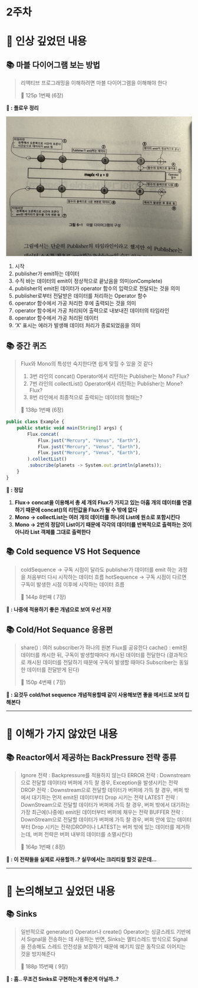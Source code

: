 # 2주차

# 📌 인상 깊었던 내용

## **📚 마블 다이어그램 보는 방법**

> 리액티브 프로그래밍을 이해하려면 마블 다이어그램을 이해해야 한다
> 
> 📕 125p 1번째 (6장)
> 

**🧐 : 플로우 정리**

![KakaoTalk_Photo_2024-02-05-01-19-13.jpeg](./image/incheol1.jpeg)

1. 시작
2. publisher가 emit하는 데이터
3. 수직 바는 데이터의 emit이 정상적으로 끝났음을 의미(onComplete)
4. publisher의 emit된 데이터가 operator 함수의 입력으로 전달되는 것을 의미
5. publisher로부터 전달받은 데이터를 처리하는 Operator 함수
6. operator 함수에서 가공 처리한 후에 출력되는 것을 의미
7. operator 함수에서 가공 처리되어 출력으로 내보내진 데이터의 타임라인
8. operator 함수에서 가공 처리된 데이터
9. ‘X’ 표시는 에러가 발생해 데이터 처리가 종료되었음을 의미

## **📚 중간 퀴즈**

> Flux와 Mono의 특성만 숙지한다면 쉽게 맞힐 수 있을 것 같다
> 
> 1. 3번 라인의 concat() Operator에서 리턴하는 Publisher는 Mono? Flux?
> 2. 7번 라인의 collectList() Operator에서 리턴하는 Publisher는 Mone? Flux?
> 3. 8번 라인에서 최종적으로 출력되는 데이터의 형태는?
> 
> 📕 138p 1번째 (6장)
> 

```jsx
public class Example {
	public static void main(String[] args) {
		Flux.concat(
			Flux.just("Mercury", "Venus", "Earth"),
			Flux.just("Mercury", "Venus", "Earth"),
			Flux.just("Mercury", "Venus", "Earth"),
		).collectList()
		.subscribe(planets -> System.out.println(planets));
	}
}	
```

**🧐 : 정답**

1. **Flux→ concat을 이용해서 총 세 개의 Flux가 가지고 있는 아홉 개의 데이터를 연결하기 때문에 concat()의 리턴값을 Flux가 될 수 밖에 없다**
2. **Mono → collectList는 여러 개의 데이터를 하나의 List에 원소로 포함시킨다**
3. **Mono → 2번의 정답이 List이기 때문에 각각의 데이터를 반복적으로 출력하는 것이 아니라 List 객체를 그대로 출력한다**

## **📚 Cold sequence VS Hot Sequence**

> coldSequence → 구독 시점이 달라도 publisher가 데이터를 emit 하는 과정을 처음부터 다시 시작하는 데이터 흐름
> hotSequence → 구독 시점이 다르면 구독이 발생한 시점 이후에 시작하는 데이터 흐름
> 
> 📕 144p 8번째 ( 7장)
> 

**🧐 : 나중에 적용하기 좋은 개념으로 보여 우선 저장**

## **📚 Cold/Hot Sequance 응용편**

> share() : 여러 subscriber가 하나의 원본 Flux를 공유한다
> cache() : emit된 데이터를 캐시한 뒤, 구독이 발생할때마다 캐시된 데이터를 전달한다
> (결과적으로 캐시된 데이터를 전달하기 때문에 구독이 발생할 때마다 Subscriber는 동일한 데이터를 전달받게 된다)
> 
> 📕 150p 4번째 ( 7장)
> 

**🧐 : 요것두 cold/hot sequence 개념적용할때 같이 사용해보면 좋을 메서드로 보여 킵해본다**

---

# 📌 이해가 가지 않았던 내용

## **📚 Reactor에서 제공하는 BackPressure 전략 종류**

> Ignore 전략 : Backpressure를 적용하지 않는다
> ERROR 전략 : Downstream으로 전달할 데이터라 버퍼에 가득 찰 경우, Exception을 발생시키는 전략
> DROP 전략 : Downstream으로 전달할 데이터가 버퍼에 가득 찰 경우, 버퍼 밖에서 대기하는 먼저 emit된 데이터부터 Drop 시키는 전략
> LATEST 전략 : DownStream으로 전달할 데이터가 버퍼에 가득 찰 경우, 버퍼 밖에서 대기하는 가장 최근에(나중에) emit된 데이터부터 버퍼에 채우는 전략
> BUFFER 전략 : DownStream으로 전달할 데이터가 버퍼에 가득 찰 경우, 버퍼 안에 있는 데이터부터 Drop 시키는 전략(DROP이나 LATEST는 버퍼 밖에 있는 데이터를 제거하는데, 버퍼 전략은 버퍼 내부의 데이터를 소멸시킨다)
> 
> 📕 164p 1번째 ( 8장)
> 

**🧐 : 이 전략들을 실제로 사용할까..? 실무에서는 크리티컬 할것 같은데…**

---

# 📌 논의해보고 싶었던 내용

## **📚 Sinks**

> 일반적으로 generator() Operator나 create() Operator는 싱글스레드 기반에서 Signal을 전송하는 데 사용하는 반면, Sinks는 멀티스레드 방식으로 Signal을 전송해도 스레드 안전성을 보장하기 때문에 예기치 않은 동작으로 이어지는 것을 방지해준다
> 
> 📕 188p 15번째 ( 9장)
> 

**🧐 : 흠.. 무조건 Sinks로 구현하는게 좋은게 아닐까..?**
